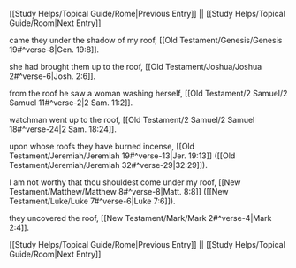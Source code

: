 [[Study Helps/Topical Guide/Rome|Previous Entry]]  ||  [[Study Helps/Topical Guide/Room|Next Entry]]

 came they under the shadow of my roof, [[Old Testament/Genesis/Genesis 19#^verse-8|Gen. 19:8]].

 she had brought them up to the roof, [[Old Testament/Joshua/Joshua 2#^verse-6|Josh. 2:6]].

 from the roof he saw a woman washing herself, [[Old Testament/2 Samuel/2 Samuel 11#^verse-2|2 Sam. 11:2]].

 watchman went up to the roof, [[Old Testament/2 Samuel/2 Samuel 18#^verse-24|2 Sam. 18:24]].

 upon whose roofs they have burned incense, [[Old Testament/Jeremiah/Jeremiah 19#^verse-13|Jer. 19:13]] ([[Old Testament/Jeremiah/Jeremiah 32#^verse-29|32:29]]).

 I am not worthy that thou shouldest come under my roof, [[New Testament/Matthew/Matthew 8#^verse-8|Matt. 8:8]] ([[New Testament/Luke/Luke 7#^verse-6|Luke 7:6]]).

 they uncovered the roof, [[New Testament/Mark/Mark 2#^verse-4|Mark 2:4]].

[[Study Helps/Topical Guide/Rome|Previous Entry]]  ||  [[Study Helps/Topical Guide/Room|Next Entry]]